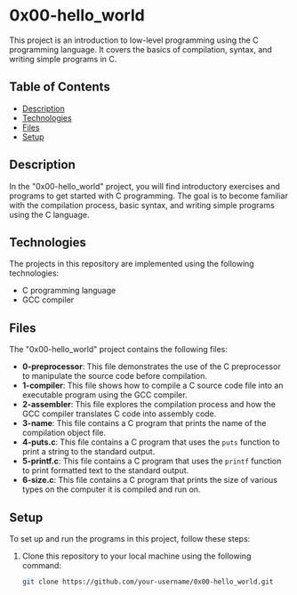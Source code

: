 # 0x00-hello_world

This project is an introduction to low-level programming using the C programming language. It covers the basics of compilation, syntax, and writing simple programs in C.

## Table of Contents

- [Description](#description)
- [Technologies](#technologies)
- [Files](#files)
- [Setup](#setup)

## Description

In the "0x00-hello_world" project, you will find introductory exercises and programs to get started with C programming. The goal is to become familiar with the compilation process, basic syntax, and writing simple programs using the C language.

## Technologies

The projects in this repository are implemented using the following technologies:

- C programming language
- GCC compiler

## Files

The "0x00-hello_world" project contains the following files:

- **0-preprocessor**: This file demonstrates the use of the C preprocessor to manipulate the source code before compilation.
- **1-compiler**: This file shows how to compile a C source code file into an executable program using the GCC compiler.
- **2-assembler**: This file explores the compilation process and how the GCC compiler translates C code into assembly code.
- **3-name**: This file contains a C program that prints the name of the compilation object file.
- **4-puts.c**: This file contains a C program that uses the `puts` function to print a string to the standard output.
- **5-printf.c**: This file contains a C program that uses the `printf` function to print formatted text to the standard output.
- **6-size.c**: This file contains a C program that prints the size of various types on the computer it is compiled and run on.

## Setup

To set up and run the programs in this project, follow these steps:

1. Clone this repository to your local machine using the following command:

   ```bash
   git clone https://github.com/your-username/0x00-hello_world.git

